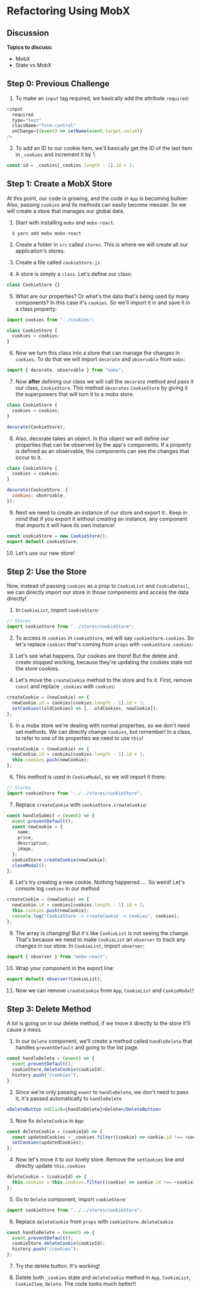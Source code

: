 # Refactoring Using MobX

## Discussion

**Topics to discuss:**

- MobX
- State vs MobX

## Step 0: Previous Challenge

1. To make an `input` tag required, we basically add the attribute `required`:

```javascript
<input
  required
  type="text"
  className="form-control"
  onChange={(event) => setName(event.target.value)}
/>
```

2. To add an ID to our cookie item, we'll basically get the ID of the last item in `_cookies` and increment it by 1.

```javascript
const id = _cookies[_cookies.length - 1].id + 1;
```

## Step 1: Create a MobX Store

At this point, our code is growing, and the code in `App` is becoming bulkier. Also, passing `cookies` and its methods can easily become messier. So we will create a store that manages our global data.

1. Start with installing `mobx` and `mobx-react`.

```shell
  $ yarn add mobx mobx-react
```

2. Create a folder in `src` called `stores`. This is where we will create all our application's stores.

3. Create a file called `cookieStore.js`

4. A store is simply a `class`. Let's define our class:

```javascript
class CookieStore {}
```

5. What are our properties? Or what's the data that's being used by many components? In this case it's `cookies`. So we'll import it in and save it in a class property:

```javascript
import cookies from "../cookies";

class CookieStore {
  cookies = cookies;
}
```

6. Now we turn this class into a store that can manage the changes in `cookies`. To do that we will import `decorate` and `observable` from `mobx`:

```javascript
import { decorate, observable } from "mobx";
```

7. Now **after** defining our class we will call the `decorate` method and pass it our class, `CookieStore`. This method `decorates` `CookieStore` by giving it the superpowers that will turn it to a mobx store.

```javascript
class CookieStore {
  cookies = cookies;
}

decorate(CookieStore);
```

8. Also, decorate takes an object. In this object we will define our properties that can be observed by the app's components. If a property is defined as an observable, the components can see the changes that occur to it.

```javascript
class CookieStore {
  cookies = cookies;
}

decorate(CookieStore, {
  cookies: observable,
});
```

9. Next we need to create an instance of our store and export it:. Keep in mind that if you export it without creating an instance, any component that imports it will have its own instance!

```javascript
const cookieStore = new CookieStore();
export default cookieStore;
```

10. Let's use our new store!

## Step 2: Use the Store

Now, instead of passing `cookies` as a prop to `CookieList` and `CookieDetail`, we can directly import our store in those components and access the data directly!

1. In `CookieList`, import `cookieStore`:

```javascript
// Stores
import cookieStore from "../stores/cookieStore";
```

2. To access in `cookies` in `cookieStore`, we will say `cookieStore.cookies`. So let's replace `cookies` that's coming from `props` with `cookieStore.cookies`:

3) Let's see what happens. Our cookies are there! But the delete and create stopped working, because they're updating the cookies state not the store cookies.

4. Let's move the `createCookie` method to the store and fix it. First, remove `const` and replace `_cookies` with `cookies`:

```javascript
createCookie = (newCookie) => {
  newCookie.id = cookies[cookies.length - 1].id + 1;
  setCookies((oldCookies) => [...oldCookies, newCookie]);
};
```

5. In a mobx store we're dealing with normal properties, so we don't need set methods. We can directly change `cookies`, but remember! In a class, to refer to one of its properties we need to use `this`!

```javascript
createCookie = (newCookie) => {
  newCookie.id = cookies[cookies.length - 1].id + 1;
  this.cookies.push(newCookie);
};
```

6. This method is used in `CookieModal`, so we will import it there:

```javascript
// Stores
import cookieStore from "../../stores/cookieStore";
```

7. Replace `createCookie` with `cookieStore.createCookie`:

```javascript
const handleSubmit = (event) => {
  event.preventDefault();
  const newCookie = {
    name,
    price,
    description,
    image,
  };
  cookieStore.createCookie(newCookie);
  closeModal();
};
```

8. Let's try creating a new cookie. Nothing happened..... So weird! Let's console log `cookies` in our method

```javascript
createCookie = (newCookie) => {
  newCookie.id = cookies[cookies.length - 1].id + 1;
  this.cookies.push(newCookie);
  console.log("CookieStore -> createCookie -> cookies", cookies);
};
```

9. The array is changing! But it's like `CookieList` is not seeing the change. That's because we need to make `CookieList` an `observer` to track any changes in our store. In `CookieList`, import `observer`:

```javascript
import { observer } from "mobx-react";
```

10. Wrap your component in the export line:

```javascript
export default observer(CookieList);
```

11. Now we can remove `createCookie` from `App`, `CookieList` and `CookieModal`!

## Step 3: Delete Method

A lot is going on in our delete method, if we move it directly to the store it'll cause a mess.

1. In our `Delete` component, we'll create a method called `handleDelete` that handles `preventDefault` and going to the list page.

```javascript
const handleDelete = (event) => {
  event.preventDefault();
  cookieStore.deleteCookie(cookieId);
  history.push("/cookies");
};
```

2. Since we're only passing `event` to `handleDelete`, we don't need to pass it, it's passed automatically to `handleDelete`

```jsx
<DeleteButton onClick={handleDelete}>Delete</DeleteButton>
```

3. Now fix `deleteCookie` in `App`:

```javascript
const deleteCookie = (cookieId) => {
  const updatedCookies = _cookies.filter((cookie) => cookie.id !== +cookieId);
  setCookies(updatedCookies);
};
```

4. Now let's move it to our lovely store. Remove the `setCookies` line and directly update `this.cookies`

```javascript
deleteCookie = (cookieId) => {
  this.cookies = this.cookies.filter((cookie) => cookie.id !== +cookieId);
};
```

5. Go to `Delete` component, import `cookieStore`:

```javascript
import cookieStore from "../../stores/cookieStore";
```

6. Replace `deleteCookie` from `props` with `cookieStore.deleteCookie`

```javascript
const handleDelete = (event) => {
  event.preventDefault();
  cookieStore.deleteCookie(cookieId);
  history.push("/cookies");
};
```

7. Try the delete button. It's working!

8. Delete both `_cookies` state and `deleteCookie` method in `App`, `CookieList`, `CookieItem`, `Delete`. The code looks much better!!
